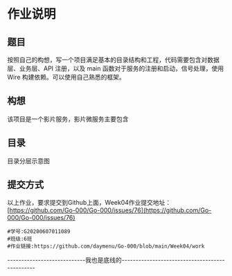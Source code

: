# 作业说明

## 题目

按照自己的构想，写一个项目满足基本的目录结构和工程，代码需要包含对数据层、业务层、API 注册，以及 main 函数对于服务的注册和启动，信号处理，使用 Wire 构建依赖。可以使用自己熟悉的框架。

## 构想

该项目是一个影片服务，影片微服务主要包含

## 目录

目录分层示意图

## 提交方式

️以上作业，要求提交到Github上面，Week04作业提交地址：
[https://github.com/Go-000/Go-000/issues/76](https://github.com/Go-000/Go-000/issues/76)

```text
#学号:G20200607011089
#班级:6班
#作业链接:https://github.com/daymenu/Go-000/blob/main/Week04/work
```

----------------------------我也是底线的-----------------------------------------------
